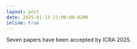 ```yaml
---
layout: post
date: 2025-01-13 21:00:00-0200
inline: true
---
```


Seven papers have been accepted by ICRA 2025.


